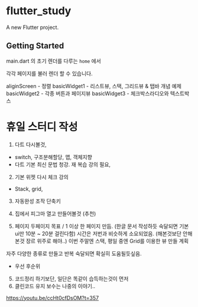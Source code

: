 # flutter_study

A new Flutter project.

## Getting Started

main.dart 의 초기 렌더를 다루는 `home` 에서 

각각 페이지를 불러 렌더 할 수 있습니다. 

aliginScreen - 정렬
basicWidget1 - 리스트뷰, 스택, 그리드뷰 & 탭바 개념 예제
basicWidget2 - 각종 버튼과 페이지뷰 
basicWidget3 - 체크박스라디오와 텍스트박스 

# 휴일 스터디 작성

1. 다트 다시볼것, 
- switch, 구조분해할당, 맵, 객체지향 
- 다트 기본 최신 문법 청강. 재 복습 강의 필요,  

2. 기본 위젯 다시 체크 강의
- Stack, grid, 

3. 자동완성 조작 단축키

3. 집에서 피그마 열고 만들어볼것 (추천)
4. 페이지 두페이지 목표   / 1 이상
한 페이지 만듬. (한글 문서 작성하듯 숙달되면 기본 ui만 10분 ~ 20분 걸린다함) 시간은 저번과 비슷하게 소요되었음.
(해본것보단 안해본것 장르 위주로 해야..) 이번 주말엔 스택, 평일 중엔 Grid를 이용한 뷰 만들 계획

자주 다양한 종류로 만들고 반복 숙달되면 확실히 도움될듯싶음. 

* 우선 후순위 
5. 코드정리 하기보단, 일단은 똑같이 습득하는것이 먼저
6. 클린코드 유지 보수는 나중의 이야기.. 

https://youtu.be/ccHt0cfDsOM?t=357